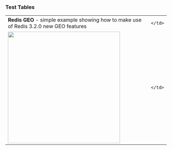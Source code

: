 ### Test Tables

<table>
<tr>
  <td>
    <b>Redis GEO</b> - simple example showing how to make use of Redis 3.2.0 new GEO features
  </td>
    <td>

    </td>
</tr>
<tr>
    <td>
        <a href="http://redisgeo.netcore.io"/>
          <img src="https://raw.githubusercontent.com/ServiceStack/Assets/master/img/livedemos/redis-geo/redisgeo-screenshot.png" width="350"/>
        </a>
    </td>
    <td>

    </td>
</tr>
</table>
